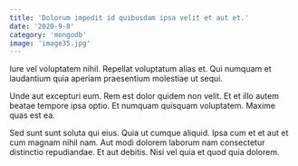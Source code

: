 ```yaml
---
title: 'Dolorum impedit id quibusdam ipsa velit et aut et.'
date: '2020-9-8'
category: 'mongodb'
image: 'image35.jpg'
---
```


Iure vel voluptatem nihil. Repellat voluptatum alias et. Qui numquam et laudantium quia aperiam praesentium molestiae ut sequi.
 Unde aut excepturi eum. Rem est dolor quidem non velit. Et et illo autem beatae tempore ipsa optio. Et numquam quisquam voluptatem. Maxime quas est ea.
 Sed sunt sunt soluta qui eius. Quia ut cumque aliquid. Ipsa cum et et aut et cum magnam nihil nam. Aut modi dolorem laborum nam consectetur distinctio repudiandae. Et aut debitis. Nisi vel quia et quod quia dolorem.
